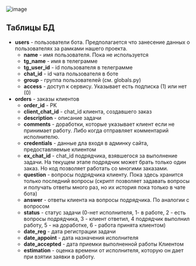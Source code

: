 ![image](https://user-images.githubusercontent.com/90156264/221610945-566bd56b-282c-4780-bd4d-d845341e2c0c.png)


## Таблицы БД

- **users** - пользователи бота. Предполагается что занесение данных о пользователях за рамками нашего проекта.
	- **name** - имя пользователя. Пока не используется
	- **tg_name** - имя в телеграмме 
	- **tg_user_id** - id пользователя в телеграмме 
	- **chat_id** - id чата пользователя в боте
	- **group** - группа пользователей (см. globals.py)
	- **access** - доступ к сервису. Указывает есть подписка (1) или нет (0)
- **orders** - заказы клиентов
	- **order_id** - PK 
	- **client_chat_id** - chat_id клиента, создавшего заказ 
	- **description** - описание задачи
	- **comments** - доработки, которые указывает клиент если не принимает работу. Либо когда отправляет комментарий исполнителю.
	- **credentials** - данные дла входя в админку сайта, предоставляемые клиентом
	- **ex_chat_id** - chat_id подрядчика, взявшегося за выполнение задачи. На текущем этапе подрядчик может брать только один заказ. Но код позволяет работать со многими заказами.
	- **question** - вопросы подрядчика клиенту. Пока здесь хранится только последний вопросы (скрипт позволяет задавать вопросы и получать ответы много раз, но их история пока только в чате бота)
	- **answer** - ответы клиента на вопросы подрядчика. По аналогии с вопросом
	- **status** - статус задачи (0-нет исполнителя, 1- в работе, 2 - есть вопросы подрядчика,  3 - клиент ответил, 4 подрядчик выполнил работу,  5 - на доработке, 6 - работа принята клиентом) 
	- **date_reg** - дата регистрации задачи
	- **date_appoint** - дата назначения исполнителя
	- **date_accepted** - дата приемки выполненной работы Клиентом
	- **estimation** - оценка времени от исполнителя, которую он дает при взятии заявки в работу.

